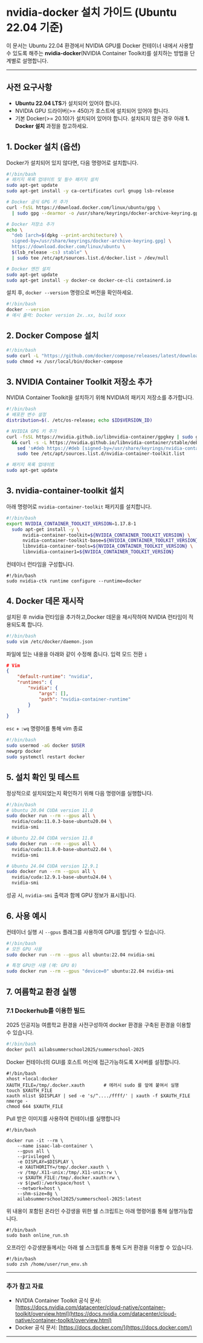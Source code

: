 # nvidia-docker 설치 가이드 (Ubuntu 22.04 기준)

이 문서는 Ubuntu 22.04 환경에서 NVIDIA GPU를 Docker 컨테이너 내에서 사용할 수 있도록 해주는 **nvidia-docker**(NVIDIA Container Toolkit)를 설치하는 방법을 단계별로 설명합니다.

---

## 사전 요구사항

* **Ubuntu 22.04 LTS**가 설치되어 있어야 합니다.
* NVIDIA GPU 드라이버(>= 450)가 호스트에 설치되어 있어야 합니다.
* 기본 Docker(>= 20.10)가 설치되어 있어야 합니다. 설치되지 않은 경우 아래 **1. Docker 설치** 과정을 참고하세요.

## 1. Docker 설치 (옵션)

Docker가 설치되어 있지 않다면, 다음 명령어로 설치합니다.

```bash
#!/bin/bash
# 패키지 목록 업데이트 및 필수 패키지 설치
sudo apt-get update
sudo apt-get install -y ca-certificates curl gnupg lsb-release

# Docker 공식 GPG 키 추가
curl -fsSL https://download.docker.com/linux/ubuntu/gpg \
  | sudo gpg --dearmor -o /usr/share/keyrings/docker-archive-keyring.gpg

# Docker 저장소 추가
echo \
  "deb [arch=$(dpkg --print-architecture) \
  signed-by=/usr/share/keyrings/docker-archive-keyring.gpg] \
  https://download.docker.com/linux/ubuntu \
  $(lsb_release -cs) stable" \
  | sudo tee /etc/apt/sources.list.d/docker.list > /dev/null

# Docker 엔진 설치
sudo apt-get update
sudo apt-get install -y docker-ce docker-ce-cli containerd.io
```

설치 후, `docker --version` 명령으로 버전을 확인하세요.

```bash
#!/bin/bash
docker --version
# 예시 출력: Docker version 2x..xx, build xxxx
```


## 2. Docker Compose 설치
```bash
#!/bin/bash
sudo curl -L "https://github.com/docker/compose/releases/latest/download/docker-compose-$(uname -s)-$(uname -m)" -o /usr/local/bin/docker-compose
sudo chmod +x /usr/local/bin/docker-compose
```


## 3. NVIDIA Container Toolkit 저장소 추가

NVIDIA Container Toolkit을 설치하기 위해 NVIDIA의 패키지 저장소를 추가합니다.

```bash
#!/bin/bash
# 배포판 변수 설정
distribution=$(. /etc/os-release; echo $ID$VERSION_ID)

# NVIDIA GPG 키 추가
curl -fsSL https://nvidia.github.io/libnvidia-container/gpgkey | sudo gpg --dearmor -o /usr/share/keyrings/nvidia-container-toolkit-keyring.gpg \
  && curl -s -L https://nvidia.github.io/libnvidia-container/stable/deb/nvidia-container-toolkit.list | \
    sed 's#deb https://#deb [signed-by=/usr/share/keyrings/nvidia-container-toolkit-keyring.gpg] https://#g' | \
    sudo tee /etc/apt/sources.list.d/nvidia-container-toolkit.list

# 패키지 목록 업데이트
sudo apt-get update
```

## 3. nvidia-container-toolkit 설치

아래 명령어로 `nvidia-container-toolkit` 패키지를 설치합니다.

```bash
#!/bin/bash
export NVIDIA_CONTAINER_TOOLKIT_VERSION=1.17.8-1
  sudo apt-get install -y \
      nvidia-container-toolkit=${NVIDIA_CONTAINER_TOOLKIT_VERSION} \
      nvidia-container-toolkit-base=${NVIDIA_CONTAINER_TOOLKIT_VERSION} \
      libnvidia-container-tools=${NVIDIA_CONTAINER_TOOLKIT_VERSION} \
      libnvidia-container1=${NVIDIA_CONTAINER_TOOLKIT_VERSION}
```

컨테이너 런타임을 구성합니다.

```
#!/bin/bash
sudo nvidia-ctk runtime configure --runtime=docker
```



## 4. Docker 데몬 재시작

설치된 후 nvidia 런타임을 추가하고,Docker 데몬을 재시작하여 NVIDIA 런타임이 적용되도록 합니다.

```bash
#!/bin/bash
sudo vim /etc/docker/daemon.json
```

파일에 있는 내용을 아래와 같이 수정해 줍니다.
입력 모드 전환 ```i```


```json
# Vim
{
    "default-runtime": "nvidia",
    "runtimes": {
        "nvidia": {
            "args": [],
            "path": "nvidia-container-runtime"
        }
    }
}
```
```esc```  + ```:wq``` 명령어를 통해 vim 종료


```bash
#!/bin/bash
sudo usermod -aG docker $USER
newgrp docker
sudo systemctl restart docker
```

## 5. 설치 확인 및 테스트

정상적으로 설치되었는지 확인하기 위해 다음 명령어를 실행합니다.

```bash
#!/bin/bash
# Ubuntu 20.04 CUDA version 11.0
sudo docker run --rm --gpus all \
  nvidia/cuda:11.0.3-base-ubuntu20.04 \
  nvidia-smi

# Ubuntu 22.04 CUDA version 11.8
sudo docker run --rm --gpus all \
  nvidia/cuda:11.8.0-base-ubuntu22.04 \
  nvidia-smi

# Ubuntu 24.04 CUDA version 12.9.1
sudo docker run --rm --gpus all \
  nvidia/cuda:12.9.1-base-ubuntu24.04 \
  nvidia-smi
```

성공 시, `nvidia-smi` 출력과 함께 GPU 정보가 표시됩니다.

## 6. 사용 예시

컨테이너 실행 시 `--gpus` 플래그를 사용하여 GPU를 할당할 수 있습니다.

```bash
#!/bin/bash
# 모든 GPU 사용
sudo docker run --rm --gpus all ubuntu:22.04 nvidia-smi

# 특정 GPU만 사용 (예: GPU 0)
sudo docker run --rm --gpus "device=0" ubuntu:22.04 nvidia-smi
```

## 7. 여름학교 환경 실행

### 7.1 Dockerhub를 이용한 빌드
2025 인공지능 여름학교 환경을 사전구성하여 docker 환경을 구축된 환경을 이용할 수 있습니다.
```bash
#!/bin/bash
docker pull ailabsummerschool2025/summerschool-2025
```
Docker 컨테이너의 GUI를 호스트 머신에 접근가능하도록 X서버를 설정합니다. 
```
#!/bin/bash
xhost +local:docker
XAUTH_FILE=/tmp/.docker.xauth       # 에러시 sudo 를 앞에 붙여서 실행
touch $XAUTH_FILE
xauth nlist $DISPLAY | sed -e 's/^..../ffff/' | xauth -f $XAUTH_FILE nmerge -
chmod 644 $XAUTH_FILE
```

Pull 받은 이미지를 사용하여 컨테이너를 실행합니다
```
#!/bin/bash

docker run -it --rm \
    --name isaac-lab-container \
    --gpus all \
    --privileged \
    -e DISPLAY=$DISPLAY \
    -e XAUTHORITY=/tmp/.docker.xauth \
    -v /tmp/.X11-unix:/tmp/.X11-unix:rw \
    -v $XAUTH_FILE:/tmp/.docker.xauth:rw \
    -v $(pwd):/workspace/host \
    --network=host \
    --shm-size=8g \
    ailabsummerschool2025/summerschool-2025:latest
```
위 내용이 포함된 온라인 수강생을 위한 쉘 스크립트는 아래 명령어를 통해 실행가능합니다.
```
#!/bin/bash
sudo bash online_run.sh
```
오프라인 수강생분들께서는 아래 쉘 스크립트를 통해 도커 환경을 이용할 수 있습니다.
```
#!/bin/bash
sudo zsh /home/user/run_env.sh
```

---

### 추가 참고 자료

* NVIDIA Container Toolkit 공식 문서: [https://docs.nvidia.com/datacenter/cloud-native/container-toolkit/overview.html](https://docs.nvidia.com/datacenter/cloud-native/container-toolkit/overview.html)
* Docker 공식 문서: [https://docs.docker.com/](https://docs.docker.com/)

---


